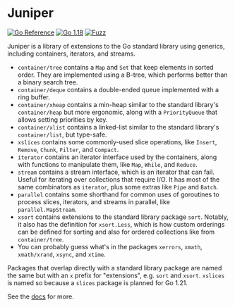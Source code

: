 # Juniper

[![Go Reference](https://pkg.go.dev/badge/github.com/bradenaw/juniper.svg)](https://pkg.go.dev/github.com/bradenaw/juniper)
[![Go 1.18](https://github.com/bradenaw/juniper/actions/workflows/go1.18.yml/badge.svg)](https://github.com/bradenaw/juniper/actions/workflows/go1.18.yml)
[![Fuzz](https://github.com/bradenaw/juniper/actions/workflows/fuzz.yml/badge.svg)](https://github.com/bradenaw/juniper/actions/workflows/fuzz.yml)

Juniper is a library of extensions to the Go standard library using generics, including containers,
iterators, and streams.

- `container/tree` contains a `Map` and `Set` that keep elements in sorted order. They are
  implemented using a B-tree, which performs better than a binary search tree.
- `container/deque` contains a double-ended queue implemented with a ring buffer.
- `container/xheap` contains a min-heap similar to the standard library's `container/heap` but
  more ergonomic, along with a `PriorityQueue` that allows setting priorities by key.
- `container/xlist` contains a linked-list similar to the standard library's `container/list`, but
  type-safe.
- `xslices` contains some commonly-used slice operations, like `Insert`, `Remove`, `Chunk`,
  `Filter`, and `Compact`.
- `iterator` contains an iterator interface used by the containers, along with functions to
  manipulate them, like `Map`, `While`, and `Reduce`.
- `stream` contains a stream interface, which is an iterator that can fail. Useful for iterating
  over collections that require I/O. It has most of the same combinators as `iterator`, plus some
  extras like `Pipe` and `Batch`.
- `parallel` contains some shorthand for common uses of goroutines to process slices, iterators, and
  streams in parallel, like `parallel.MapStream`.
- `xsort` contains extensions to the standard library package `sort`. Notably, it also has the
  definition for `xsort.Less`, which is how custom orderings can be defined for sorting and also for
  ordered collections like from `container/tree`.
- You can probably guess what's in the packages `xerrors`, `xmath`, `xmath/xrand`, `xsync`, and
  `xtime`.

Packages that overlap directly with a standard library package are named the same but with an `x`
prefix for "extensions", e.g. `sort` and `xsort`. `xslices` is named so because a `slices` package
is planned for Go 1.21.

See the [docs](https://pkg.go.dev/github.com/bradenaw/juniper) for more.
